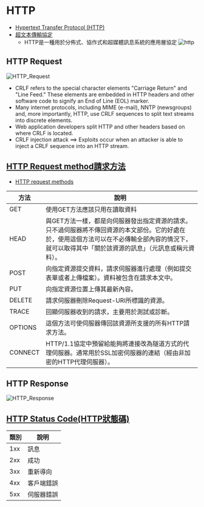# HTTP

- [Hypertext Transfer Protocol (HTTP)](https://en.wikipedia.org/wiki/Hypertext_Transfer_Protocol)
- [超文本傳輸協定](https://en.wikipedia.org/wiki/Hypertext_Transfer_Protocol)
  - HTTP是一種用於分佈式、協作式和超媒體訊息系統的應用層協定
![http](https://user-images.githubusercontent.com/90737336/138025593-498da267-7c8b-4a06-8217-fc4e53fffd72.png)
## HTTP Request

![HTTP_Request](https://user-images.githubusercontent.com/90737336/138025628-2715f601-c346-4a3d-81a8-c96f72173520.png)
- CRLF refers to the special character elements "Carriage Return" and "Line Feed."
These elements are embedded in HTTP headers and other software code to signify an End of Line (EOL) marker.
- Many internet protocols, including MIME (e-mail), NNTP (newsgroups) and, more importantly, HTTP, use CRLF sequences to split text streams into discrete elements.
- Web application developers split HTTP and other headers based on where CRLF is located.
- CRLF injection attack ==> Exploits occur when an attacker is able to inject a CRLF sequence into an HTTP stream.

## [HTTP Request method請求方法](https://en.wikipedia.org/wiki/Hypertext_Transfer_Protocol)

- [HTTP request methods](https://developer.mozilla.org/en-US/docs/Web/HTTP/Methods)

|方法 | 說明 |
| -------|  -------|
|GET|使用GET方法應該只用在讀取資料|
|HEAD|與GET方法一樣，都是向伺服器發出指定資源的請求。只不過伺服器將不傳回資源的本文部份。它的好處在於，使用這個方法可以在不必傳輸全部內容的情況下，就可以取得其中「關於該資源的訊息」（元訊息或稱元資料）。|
|POST|向指定資源提交資料，請求伺服器進行處理（例如提交表單或者上傳檔案）。資料被包含在請求本文中。|
|PUT|向指定資源位置上傳其最新內容。|
|DELETE|請求伺服器刪除Request-URI所標識的資源。|
|TRACE|回顯伺服器收到的請求，主要用於測試或診斷。|
|OPTIONS|這個方法可使伺服器傳回該資源所支援的所有HTTP請求方法。|
|CONNECT|HTTP/1.1協定中預留給能夠將連接改為隧道方式的代理伺服器。通常用於SSL加密伺服器的連結（經由非加密的HTTP代理伺服器）。|

## HTTP Response

![HTTP_Response](https://user-images.githubusercontent.com/90737336/138024758-2d523b82-8a68-42ef-8059-5bbefc549b98.png)

## [HTTP Status Code(HTTP狀態碼)](https://en.wikipedia.org/wiki/List_of_HTTP_status_codes)

| 類別 |  說明  | 
|  ---- |  -----  | 
| 1xx|   訊息   | 
| 2xx|   成功   | 
| 3xx| 重新導向 | 
| 4xx| 客戶端錯誤 | 
| 5xx| 伺服器錯誤 | 
